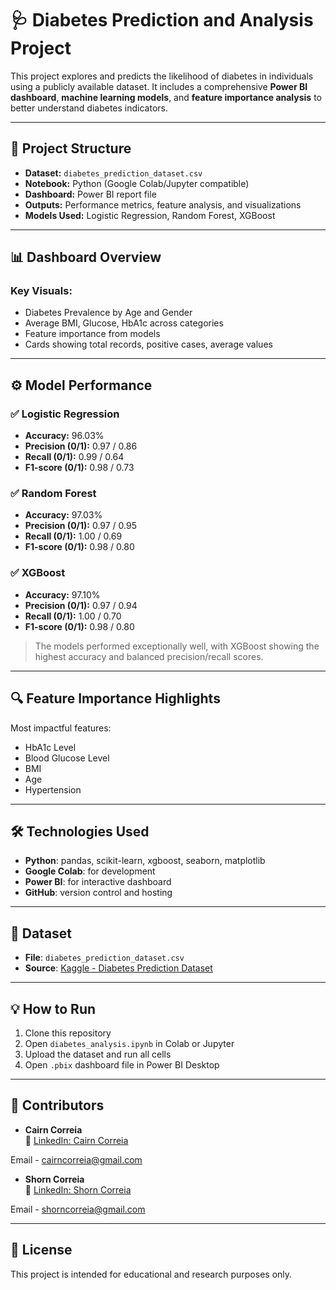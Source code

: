 # 🩺 Diabetes Prediction and Analysis Project

This project explores and predicts the likelihood of diabetes in individuals using a publicly available dataset. It includes a comprehensive **Power BI dashboard**, **machine learning models**, and **feature importance analysis** to better understand diabetes indicators.

---

## 📂 Project Structure

- **Dataset:** `diabetes_prediction_dataset.csv`
- **Notebook:** Python (Google Colab/Jupyter compatible)
- **Dashboard:** Power BI report file
- **Outputs:** Performance metrics, feature analysis, and visualizations
- **Models Used:** Logistic Regression, Random Forest, XGBoost

---

## 📊 Dashboard Overview

### Key Visuals:

- Diabetes Prevalence by Age and Gender  
- Average BMI, Glucose, HbA1c across categories  
- Feature importance from models  
- Cards showing total records, positive cases, average values

---

## ⚙️ Model Performance

### ✅ Logistic Regression
- **Accuracy:** 96.03%  
- **Precision (0/1):** 0.97 / 0.86  
- **Recall (0/1):** 0.99 / 0.64  
- **F1-score (0/1):** 0.98 / 0.73  

### ✅ Random Forest
- **Accuracy:** 97.03%  
- **Precision (0/1):** 0.97 / 0.95  
- **Recall (0/1):** 1.00 / 0.69  
- **F1-score (0/1):** 0.98 / 0.80  

### ✅ XGBoost
- **Accuracy:** 97.10%  
- **Precision (0/1):** 0.97 / 0.94  
- **Recall (0/1):** 1.00 / 0.70  
- **F1-score (0/1):** 0.98 / 0.80  

> The models performed exceptionally well, with XGBoost showing the highest accuracy and balanced precision/recall scores.

---

## 🔍 Feature Importance Highlights

Most impactful features:
- HbA1c Level  
- Blood Glucose Level  
- BMI  
- Age  
- Hypertension  

---

## 🛠️ Technologies Used

- **Python**: pandas, scikit-learn, xgboost, seaborn, matplotlib  
- **Google Colab**: for development  
- **Power BI**: for interactive dashboard  
- **GitHub**: version control and hosting  

---

## 💾 Dataset

- **File**: `diabetes_prediction_dataset.csv`  
- **Source**: [Kaggle - Diabetes Prediction Dataset](https://www.kaggle.com/datasets/iammustafatz/diabetes-prediction-dataset)

---

## 💡 How to Run

1. Clone this repository  
2. Open `diabetes_analysis.ipynb` in Colab or Jupyter  
3. Upload the dataset and run all cells  
4. Open `.pbix` dashboard file in Power BI Desktop  

---

## 👥 Contributors

- **Cairn Correia**   
  🔗 [LinkedIn: Cairn Correia](https://www.linkedin.com/in/cairn-correia)
  
Email - cairncorreia@gmail.com


- **Shorn Correia**   
  🔗 [LinkedIn: Shorn Correia](https://www.linkedin.com/in/shorn-correia)
  
Email - shorncorreia@gmail.com

---

## 📃 License

This project is intended for educational and research purposes only.
